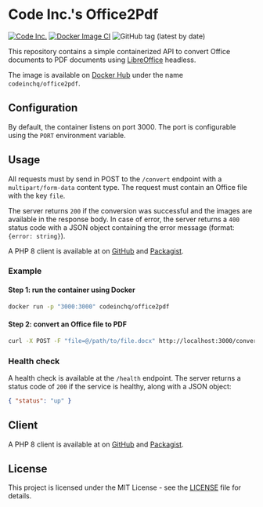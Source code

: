 # Code Inc.'s Office2Pdf

[![Code Inc.](https://img.shields.io/badge/Code%20Inc.-Document%20Cloud-blue)](https://www.codeinc.co)
[![Docker Image CI](https://github.com/codeinchq/office2pdf/actions/workflows/docker-image.yml/badge.svg)](https://github.com/codeinchq/office2pdf/actions/workflows/docker-image.yml)
![GitHub tag (latest by date)](https://img.shields.io/github/v/tag/codeinchq/office2pdf?label=Version)

This repository contains a simple containerized API to convert Office documents to PDF documents
using [LibreOffice](https://www.libreoffice.org/) headless.

The image is available on [Docker Hub](https://hub.docker.com/r/codeinchq/office2pdf) under the name `codeinchq/office2pdf`.

## Configuration

By default, the container listens on port 3000. The port is configurable using the `PORT` environment variable.

## Usage

All requests must by send in POST to the `/convert` endpoint with a `multipart/form-data` content type. The request must contain an Office file with the key `file`. 

The server returns `200` if the conversion was successful and the images are available in the response body. In case of error, the server returns a `400` status code with a JSON object containing the error message (format: `{error: string}`).

A PHP 8 client is available at on [GitHub](https://github.com/codeinchq/office2pdf-php-client) and [Packagist](https://packagist.org/packages/codeinc/office2pdf-client).

### Example

#### Step 1: run the container using Docker
```bash
docker run -p "3000:3000" codeinchq/office2pdf 
```

#### Step 2: convert an Office file to PDF
```bash
curl -X POST -F "file=@/path/to/file.docx" http://localhost:3000/convert -o example.pdf
```

### Health check

A health check is available at the `/health` endpoint. The server returns a status code of `200` if the service is healthy, along with a JSON object: 
```json
{ "status": "up" }
```

## Client

A PHP 8 client is available at on [GitHub](https://github.com/codeinchq/document-cloud-php-client) and [Packagist](https://packagist.org/packages/codeinc/document-cloud-client).

## License

This project is licensed under the MIT License - see the [LICENSE](LICENSE) file for details.
